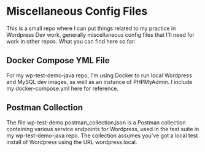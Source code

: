 # Miscellaneous Config Files
This is a small repo where I can put things related to my practice in Wordpress Dev work, generally miscellaneous config files that I'll need for work in other repos. What you can find here so far:

## Docker Compose YML File
For my wp-test-demo-java repo, I'm using Docker to run local Wordpress and MySQL dev images, as well as an instance of PHPMyAdmin. I include my docker-compose.yml here for reference.

## Postman Collection
The file wp-test-demo.postman_collection.json is a Postman collection containing various service endpoints for Wordpress, used in the test suite in my wp-test-demo-java repo. The collection assumes you've got a local test install of Wordpress using the URL wordpress.local.
